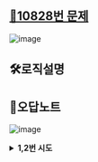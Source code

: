 <h2><a href="https://www.acmicpc.net/problem/10828">🚀10828번 문제</a></h2>

![image](https://github.com/user-attachments/assets/3cf0d206-de54-4ed0-8282-676534fa5cb9)
<h2>🛠️로직설명</h2>
<h2>📝오답노트</h2>

![image](https://github.com/user-attachments/assets/fb1edad5-e0d3-4ced-be23-a28beb778322)
<details>
  <summary><b> 1,2번 시도</b></summary>
    <pre>
      <code >
  # 스택 선언
  list_s = []
  # 입력
  for i in range(int(input())):
      menu = list(map(str, input().split(" ")))
      #push
      if(menu[0] == "push"):
          list_s.append(int(menu[1]))

  ...중략...
      </code>
    </pre>
  해당 방식으로 for문안에 <code>input()</code> 넣으면, 시간 초과가 뜬다.<br><br>
  그 이유는 input의 처리 방식이 입력되는 글자들을 하나씩 버퍼에 저장하는 형식으로 넣기 떄문이다.<br>
  또한, input은 개행문자를 처리하여 반환하기 때문에 이 동작을 수행하는데 시간을 소요하게 된다.<br><br>
  따라서, for문으로 입력값을 받아야 한다면, <code>input()</code>으로 받기 보단 <code>sys.stdin.readline()</code>으로 받는 것이 시간면에서 효율적이다.<br>

  <h3>✨참고자료</h3>
  1. <a href="https://malwareanalysis.tistory.com/156">input()과 sys.stdin.readline() 속도비교</a><br>
  2. <a href="https://buyandpray.tistory.com/7">[Python] Input vs sys.stdin.readline 차이점?</a><br>
</details>
<br><br>
